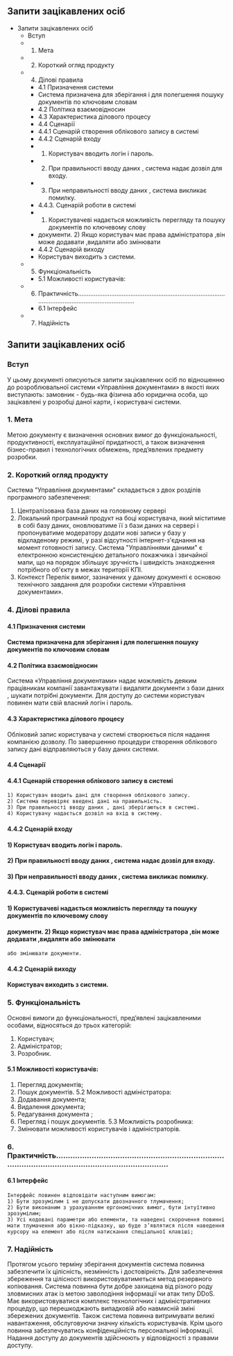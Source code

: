 ## Запити зацікавлених осіб

- Запити зацікавлених осіб
   - Вступ
   - 1. Мета
   - 2. Короткий огляд продукту
   - 4. Ділові правила
      - 4.1 Призначення системи
      - Система призначена для зберігання і для полегшення пошуку документів по ключовим словам
      - 4.2 Політика взаємовідносин
      - 4.3 Характеристика ділового процесу
      - 4.4 Сценарії
      - 4.4.1 Сценарій створення облікового запису в системі
      - 4.4.2 Сценарій входу
      - 1) Користувач вводить логін і пароль.
      - 2) При правильності вводу даних , система надає дозвіл для входу.
      - 3) При неправильності вводу даних , система викликає помилку.
      - 4.4.3. Сценарій роботи в системі
      - 1) Користувачеві надається можливість перегляду та пошуку документів по ключевому слову
      - документи. 2) Якщо користувач має права адміністратора ,він може додавати ,видаляти або змінювати
      - 4.4.2 Сценарій виходу
      - Користувач виходить з системи.
   - 5. Функціональність
      - 5.1 Можливості користувачів:
   - 6. Практичність...........................................................................................................................................
      - 6.1 Інтерфейс
   - 7. Надійність


## Запити зацікавлених осіб

### Вступ

У цьому документі описуються запити зацікавлених осіб по відношенню
до розроблювальної системи «Управління документами» в якості яких
виступають: замовник - будь-яка фізична або юридична особа, що зацікавлені у
розробці даної карти, і користувачі системи.

### 1. Мета

Метою документу є визначення основних вимог до функціональності,
продуктивності, експлуатаційної придатності, а також визначення бізнес-правил
і технологічних обмежень, пред’явлених предмету розробки.

### 2. Короткий огляд продукту

Система "Управління документами" складається з двох розділів програмного
забезпечення:

1. Централізована база даних на головному сервері
2. Локальний програмний продукт на боці користувача, який міститиме в
    собі базу даних, оновлюватиме її з бази даних на сервері і пропонуватиме
    модератору додати нові записи у базу у відкладеному режимі, у разі
    відсутності інтернет-з'єднання на момент готовності запису.
Система "Управліннями даними" є електронною консистенцією детального
покажчика і звичайної мапи, що на порядок збільшує зручність і швидкість
знаходження потрібного об'єкту в межах території КПІ.
3. Контекст
Перелік вимог, зазначених у даному документі є основою технічного
завдання для розробки системи «Управління документами».


### 4. Ділові правила

#### 4.1 Призначення системи

#### Система призначена для зберігання і для полегшення пошуку документів по ключовим словам

#### 4.2 Політика взаємовідносин

Система «Управління документами» надає можливість деяким
працівникам компанії завантажувати і видаляти документи з бази даних , шукати
потрібні документи.
Для доступу до системи користувач повинен мати свій власний логін і
пароль.

#### 4.3 Характеристика ділового процесу

Обліковий запис користувача у системі створюється після надання
компанією дозволу. По завершенню процедури створення облікового запису дані
відправляються у базу даних системи.

#### 4.4 Сценарії

#### 4.4.1 Сценарій створення облікового запису в системі

```
1) Користувач вводить дані для створення облікового запису.
2) Система перевіряє введені дані на правильність.
3) При правильності вводу даних , дані зберігаються в системі.
4) Користувачу надається дозвіл на вхід в систему.
```
#### 4.4.2 Сценарій входу

#### 1) Користувач вводить логін і пароль.

#### 2) При правильності вводу даних , система надає дозвіл для входу.

#### 3) При неправильності вводу даних , система викликає помилку.

#### 4.4.3. Сценарій роботи в системі

#### 1) Користувачеві надається можливість перегляду та пошуку документів по ключевому слову

#### документи. 2) Якщо користувач має права адміністратора ,він може додавати ,видаляти або змінювати

```
або змінювати документи.
```
#### 4.4.2 Сценарій виходу

#### Користувач виходить з системи.


### 5. Функціональність

Основні вимоги до функціональності, пред’явлені зацікавленими особами,
відносяться до трьох категорій:

1. Користувач;
2. Адміністратор;
3. Розробник.

#### 5.1 Можливості користувачів:

1) Перегляд документів;
2) Пошук документів.
5.2 Можливості адміністратора:
1) Додавання документа;
2) Видалення документа;
3) Редагування документа ;
4) Перегляд і пошук документів.
5.3 Можливість розробника:
1) Змінювати можливості користувачів і адміністраторів.

### 6. Практичність...........................................................................................................................................

#### 6.1 Інтерфейс

```
Інтерфейс повинен відповідати наступним вимогам:
1) Бути зрозумілим і не допускати двозначного тлумачення;
2) Бути виконаним з урахуванням ергономічних вимог, бути інтуїтивно
зрозумілим;
3) Усі кодовані параметри або елементи, та наведені скорочення повинні
мати тлумачення або вікно-підказку, що буде з’являтися після наведення
курсору на елемент або після натискання спеціальної клавіші;
```

### 7. Надійність

Протягом усього терміну зберігання документів система повинна
забезпечити їх цілісність, незмінність і достовірність.
Для забезпечення збереження та цілісності використовуватиметься метод
резервного копіювання.
Система повинна бути добре захищена від різного роду зловмисних атак із
метою заволодіння інформації чи атак типу DDoS. Має використовуватися
комплекс технологічних і адміністративних процедур, що перешкоджають
випадковій або навмисній зміні збережених документів.
Також система повинна витримувати великі навантаження, обслуговуючи
значну кількість користувачів.
Крім цього повинна забезпечуватись конфіденційність персональної
інформації. Надання доступу до документів здійснюють у відповідності з
правами доступу.
